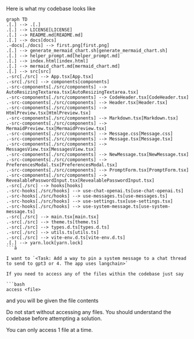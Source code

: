 Here is what my codebase looks like

```mermaid
graph TD
.[.] --> .[.]
.[.] --> LICENSE[LICENSE]
.[.] --> README.md[README.md]
.[.] --> docs[docs]
.-docs[./docs] --> first.png[first.png]
.[.] --> generate_mermaid_chart.sh[generate_mermaid_chart.sh]
.[.] --> helper_prompt.md[helper_prompt.md]
.[.] --> index.html[index.html]
.[.] --> mermaid_chart.md[mermaid_chart.md]
.[.] --> src[src]
.-src[./src] --> App.tsx[App.tsx]
.-src[./src] --> components[components]
.-src-components[./src/components] --> AutoResizingTextarea.tsx[AutoResizingTextarea.tsx]
.-src-components[./src/components] --> CodeHeader.tsx[CodeHeader.tsx]
.-src-components[./src/components] --> Header.tsx[Header.tsx]
.-src-components[./src/components] --> HtmlPreview.tsx[HtmlPreview.tsx]
.-src-components[./src/components] --> Markdown.tsx[Markdown.tsx]
.-src-components[./src/components] --> MermaidPreview.tsx[MermaidPreview.tsx]
.-src-components[./src/components] --> Message.css[Message.css]
.-src-components[./src/components] --> Message.tsx[Message.tsx]
.-src-components[./src/components] --> MessagesView.tsx[MessagesView.tsx]
.-src-components[./src/components] --> NewMessage.tsx[NewMessage.tsx]
.-src-components[./src/components] --> PreferencesModal.tsx[PreferencesModal.tsx]
.-src-components[./src/components] --> PromptForm.tsx[PromptForm.tsx]
.-src-components[./src/components] --> RevealablePasswordInput.tsx[RevealablePasswordInput.tsx]
.-src[./src] --> hooks[hooks]
.-src-hooks[./src/hooks] --> use-chat-openai.ts[use-chat-openai.ts]
.-src-hooks[./src/hooks] --> use-messages.ts[use-messages.ts]
.-src-hooks[./src/hooks] --> use-settings.tsx[use-settings.tsx]
.-src-hooks[./src/hooks] --> use-system-message.ts[use-system-message.ts]
.-src[./src] --> main.tsx[main.tsx]
.-src[./src] --> theme.ts[theme.ts]
.-src[./src] --> types.d.ts[types.d.ts]
.-src[./src] --> utils.ts[utils.ts]
.-src[./src] --> vite-env.d.ts[vite-env.d.ts]
.[.] --> yarn.lock[yarn.lock]
```å

I want to `<Task: Add a way to pin a system message to a chat thread to send to gpt3 or 4. The app uses langchain>`

If you need to access any of the files within the codebase just say 

```bash
access <file>
```

and you will be given the file contents

Do not start without accessing any files. You should understand the codebase before attempting a solution.

You can only access 1 file at a time.